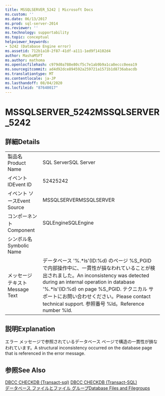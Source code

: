 ```yaml
---
title: MSSQLSERVER_5242 | Microsoft Docs
ms.custom: ''
ms.date: 06/13/2017
ms.prod: sql-server-2014
ms.reviewer: ''
ms.technology: supportability
ms.topic: conceptual
helpviewer_keywords:
- 5242 (Database Engine error)
ms.assetid: 712b1a10-2f87-41df-a111-1ed9f14102d4
author: MashaMSFT
ms.author: mathoma
ms.openlocfilehash: c979d0a788e80cf5c7e1ab9b9a1ca8eccc0eea19
ms.sourcegitcommit: ad4d92dce894592a259721a1571b1d8736abacdb
ms.translationtype: MT
ms.contentlocale: ja-JP
ms.lasthandoff: 08/04/2020
ms.locfileid: "87640017"
---
```

# <a name="mssqlserver_5242"></a><span data-ttu-id="4c310-102">MSSQLSERVER_5242</span><span class="sxs-lookup"><span data-stu-id="4c310-102">MSSQLSERVER_5242</span></span>
    
## <a name="details"></a><span data-ttu-id="4c310-103">詳細</span><span class="sxs-lookup"><span data-stu-id="4c310-103">Details</span></span>  
  
|||  
|-|-|  
|<span data-ttu-id="4c310-104">製品名</span><span class="sxs-lookup"><span data-stu-id="4c310-104">Product Name</span></span>|<span data-ttu-id="4c310-105">SQL Server</span><span class="sxs-lookup"><span data-stu-id="4c310-105">SQL Server</span></span>|  
|<span data-ttu-id="4c310-106">イベント ID</span><span class="sxs-lookup"><span data-stu-id="4c310-106">Event ID</span></span>|<span data-ttu-id="4c310-107">5242</span><span class="sxs-lookup"><span data-stu-id="4c310-107">5242</span></span>|  
|<span data-ttu-id="4c310-108">イベント ソース</span><span class="sxs-lookup"><span data-stu-id="4c310-108">Event Source</span></span>|<span data-ttu-id="4c310-109">MSSQLSERVER</span><span class="sxs-lookup"><span data-stu-id="4c310-109">MSSQLSERVER</span></span>|  
|<span data-ttu-id="4c310-110">コンポーネント</span><span class="sxs-lookup"><span data-stu-id="4c310-110">Component</span></span>|<span data-ttu-id="4c310-111">SQLEngine</span><span class="sxs-lookup"><span data-stu-id="4c310-111">SQLEngine</span></span>|  
|<span data-ttu-id="4c310-112">シンボル名</span><span class="sxs-lookup"><span data-stu-id="4c310-112">Symbolic Name</span></span>||  
|<span data-ttu-id="4c310-113">メッセージ テキスト</span><span class="sxs-lookup"><span data-stu-id="4c310-113">Message Text</span></span>|<span data-ttu-id="4c310-114">データベース '%.\*ls'(ID:%d) のページ %S_PGID で内部操作中に、一貫性が損なわれていることが検出されました。</span><span class="sxs-lookup"><span data-stu-id="4c310-114">An inconsistency was detected during an internal operation in database '%.\*ls'(ID:%d) on page %S_PGID.</span></span> <span data-ttu-id="4c310-115">テクニカル サポートにお問い合わせください。</span><span class="sxs-lookup"><span data-stu-id="4c310-115">Please contact technical support.</span></span> <span data-ttu-id="4c310-116">参照番号 %ld。</span><span class="sxs-lookup"><span data-stu-id="4c310-116">Reference number %ld.</span></span>|  
  
## <a name="explanation"></a><span data-ttu-id="4c310-117">説明</span><span class="sxs-lookup"><span data-stu-id="4c310-117">Explanation</span></span>  
 <span data-ttu-id="4c310-118">エラー メッセージで参照されているデータベース ページで構造の一貫性が損なわれています。</span><span class="sxs-lookup"><span data-stu-id="4c310-118">A structural inconsistency occurred on the database page that is referenced in the error message.</span></span>  
  
## <a name="see-also"></a><span data-ttu-id="4c310-119">参照</span><span class="sxs-lookup"><span data-stu-id="4c310-119">See Also</span></span>  
 <span data-ttu-id="4c310-120">[DBCC CHECKDB &#40;Transact-sql&#41;](/sql/t-sql/database-console-commands/dbcc-checkdb-transact-sql) </span><span class="sxs-lookup"><span data-stu-id="4c310-120">[DBCC CHECKDB &#40;Transact-SQL&#41;](/sql/t-sql/database-console-commands/dbcc-checkdb-transact-sql) </span></span>  
 [<span data-ttu-id="4c310-121">データベース ファイルとファイル グループ</span><span class="sxs-lookup"><span data-stu-id="4c310-121">Database Files and Filegroups</span></span>](../databases/database-files-and-filegroups.md)  
  
  
